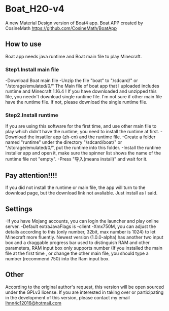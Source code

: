 # Boat_H2O-v4
A new Material Design version of Boat4 app.
Boat APP created by CosineMath https://github.com/CosineMath/BoatApp
## How to use
Boat app needs java runtime and Boat main file to play Minecraft.
### Step1.Install main file
-Download Boat main file
-Unzip the file "boat" to "/sdcard/" or "/storage/emulated/0/"
The Main file of boat app that I uploaded includes runtime and Minecraft 1.16.4 ! If you have downloaded and unzipped this file, you needn't download single runtime file. I'm not sure if other main file have the runtime file. If not, please download the single runtime file.
### Step2.Install runtime
If you are using this software for the first time, and use other main file to play which didn't have the runtime, you need to install the runtime at first.
-Download the insatller app (zh-cn) and the runtime file.
-Create a folder named "runtime" under the directory "/sdcard/boat/" or "/storage/emulated/0/", put the runtime into this folder.
-Install the runtime installer app and open it, make sure the spinner list shows the name of the runtime file not "empty".
-Press "导入(means install)" and wait for it.
## Pay attention!!!!
If you did not install the runtime or main file, the app will turn to the download page, but the download link not avaliable. Just install as I said.
## Settings
-If you have Mojang accounts, you can login the launcher and play online server.
-Default extraJavaFlags is -client -Xmx750M, you can adjust the details according to this (only number, 32bit, max number is 1024) to let Minecraft more fluently.
Newest version (1.0.0-alpha) has another two input box and a draggable progress bar used to distinguish RAM and other parameters, RAM input box only supports number (If you installed the main file at the first time , or change the other main file, you should type a number (recommend 750) into the Ram input box.
## Other
According to the original author's request, this version will be open sourced under the GPLv3 license. If you are interested in taking over or participating in the development of this version, please contact my email lhnn4c12016@hotmail.com 
